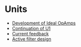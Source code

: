 # Units
- [Development of Ideal OpAmps](<./Development of Ideal OpAmps.md>)
- [Continuation of U1](<./Continuation of U1.md>)
- [Current feedback](<./Current feedback.md>)
- [Active filter design](<./Active filter design.md>)